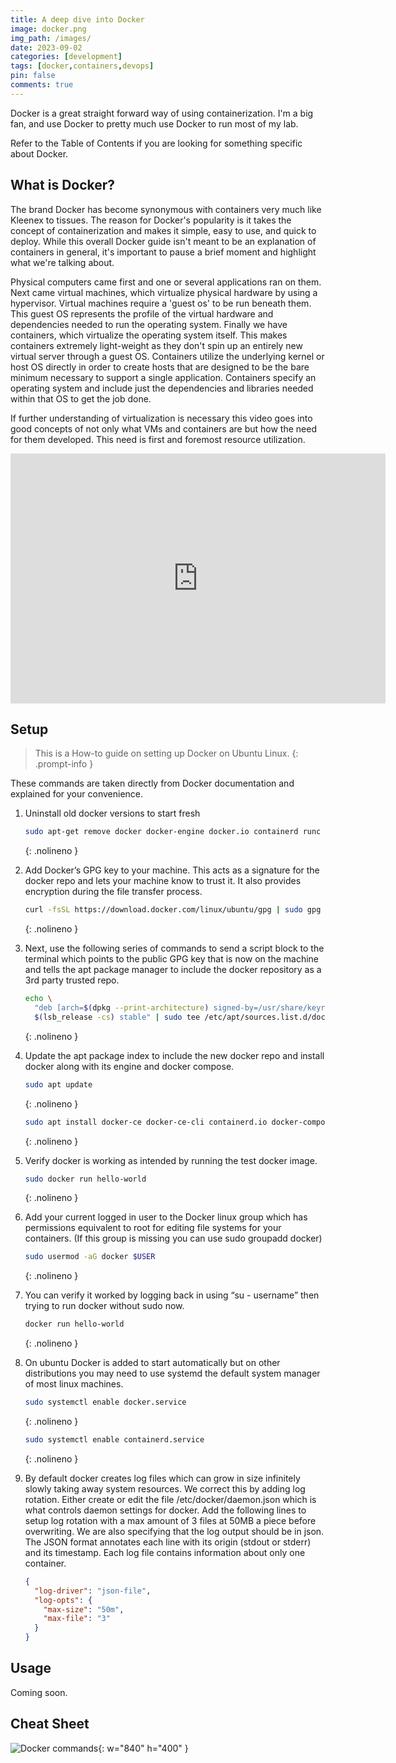 ```yaml
---
title: A deep dive into Docker
image: docker.png
img_path: /images/
date: 2023-09-02
categories: [development]
tags: [docker,containers,devops]
pin: false
comments: true
---
```


Docker is a great straight forward way of using containerization. I'm a big fan, and use Docker to pretty much use Docker to run most of my lab. 

Refer to the Table of Contents if you are looking for something specific about Docker.

## What is Docker?

The brand Docker has become synonymous with containers very much like Kleenex to tissues. The reason for Docker's popularity is it takes the concept of containerization and makes it simple, easy to use, and quick to deploy. While this overall Docker guide isn't meant to be an explanation of containers in general, it's important to pause a brief moment and highlight what we're talking about.

Physical computers came first and one or several applications ran on them. Next came virtual machines, which virtualize physical hardware by using a hypervisor. Virtual machines require a 'guest os' to be run beneath them. This guest OS represents the profile of the virtual hardware and dependencies needed to run the operating system. Finally we have containers, which virtualize the operating system itself. This makes containers extremely light-weight as they don't spin up an entirely new virtual server through a guest OS. Containers utilize the underlying kernel or host OS directly in order to create hosts that are designed to be the bare minimum necessary to support a single application. Containers specify an operating system and include just the dependencies and libraries needed within that OS to get the job done.

If further understanding of virtualization is necessary this video goes into good concepts of not only what VMs and containers are but how the need for them developed. This need is first and foremost resource utilization.

<iframe style="display: block; margin: auto;" width="600" height="400" src="https://www.youtube-nocookie.com/embed/EYOGh2rK-h8?si=BB3N3iJFUvFE3mRA" title="YouTube video player" frameborder="0" allow="accelerometer; autoplay; clipboard-write; encrypted-media; gyroscope; picture-in-picture; web-share" allowfullscreen></iframe>

## Setup

> This is a How-to guide on setting up Docker on Ubuntu Linux. 
{: .prompt-info }

These commands are taken directly from Docker documentation and explained for your convenience.

1. Uninstall old docker versions to start fresh

    ```bash
    sudo apt-get remove docker docker-engine docker.io containerd runc
    ```
    {: .nolineno }

2. Add Docker’s GPG key to your machine. This acts as a signature for the docker repo and lets your machine know to trust it. It also provides encryption during the file transfer process.    

    ```bash
    curl -fsSL https://download.docker.com/linux/ubuntu/gpg | sudo gpg --dearmor -o /usr/share/keyrings/docker-archive-keyring.gpg
    ```
    {: .nolineno }

3. Next, use the following series of commands to send a script block to the terminal which points to the public GPG key that is now on the machine and tells the apt package manager to include the docker repository as a 3rd party trusted repo. 

    ```bash
    echo \
      "deb [arch=$(dpkg --print-architecture) signed-by=/usr/share/keyrings/docker-archive-keyring.gpg] https://download.docker.com/linux/ubuntu \
      $(lsb_release -cs) stable" | sudo tee /etc/apt/sources.list.d/docker.list > /dev/null
    ```
    {: .nolineno }

4. Update the apt package index to include the new docker repo and install docker along with its engine and docker compose.

    ```bash
    sudo apt update
    ```
    {: .nolineno }
    ```bash
    sudo apt install docker-ce docker-ce-cli containerd.io docker-compose-plugin
    ```
    {: .nolineno }

5. Verify docker is working as intended by running the test docker image.

    ```bash
    sudo docker run hello-world
    ```
    {: .nolineno }

6. Add your current logged in user to the Docker linux group which has permissions equivalent to root for editing file systems for your containers. (If this group is missing you can use sudo groupadd docker)

    ```bash
    sudo usermod -aG docker $USER
    ```
    {: .nolineno }

7. You can verify it worked by logging back in using “su - username” then trying to run docker without sudo now.

    ```bash
    docker run hello-world
    ```
    {: .nolineno }

8. On ubuntu Docker is added to start automatically but on other distributions you may need to use systemd the default system manager of most linux machines.

    ```bash
    sudo systemctl enable docker.service
    ```
    {: .nolineno }

    ```bash
    sudo systemctl enable containerd.service
    ```
    {: .nolineno }

9. By default docker creates log files which can grow in size infinitely slowly taking away system resources. We correct this by adding log rotation. Either create or edit the file /etc/docker/daemon.json which is what controls daemon settings for docker. Add the following lines to setup log rotation with a max amount of 3 files at 50MB a piece before overwriting. We are also specifying that the log output should be in json. The JSON format annotates each line with its origin (stdout or stderr) and its timestamp. Each log file contains information about only one container.

    ```json
    {
      "log-driver": "json-file",
      "log-opts": {
        "max-size": "50m",
        "max-file": "3" 
      }
    }
    ```

## Usage

Coming soon.

## Cheat Sheet

![Docker commands](dockercheatsheet.png){: w="840" h="400" }






